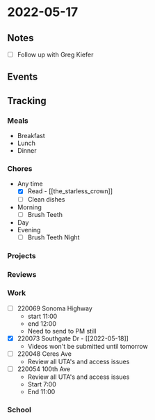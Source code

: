 # 2022-05-17
## Notes
- [ ] Follow up with Greg Kiefer

## Events

## Tracking
### Meals
- Breakfast
- Lunch
- Dinner

### Chores
- Any time
	- [x] Read - [[the_starless_crown]]
	- [ ] Clean dishes
- Morning
	- [ ] Brush Teeth
- Day
- Evening
	- [ ] Brush Teeth Night

### Projects

### Reviews

### Work
- [ ] 220069 Sonoma Highway
	- start 11:00
	- end 12:00
	- Need to send to PM still
- [x] 220073 Southgate Dr - [[2022-05-18]]
	- Videos won't be submitted until tomorrow
- [ ] 220048 Ceres Ave
	- Review all UTA's and access issues
- [ ] 220054 100th Ave
	- Review all UTA's and access issues
	- Start 7:00
	- End 11:00

### School
